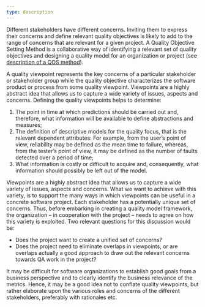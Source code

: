 ```yaml
---
type: description
---
```

Different stakeholders have different concerns. Inviting them to express their concerns and define relevant quality objectives is likely to add to the range of concerns that are relevant for a given project. A Quality Objective Setting Method is a collaborative way of identifying a relevant set of quality objectives and designing a quality model for an organization or project (see <a class="inline flyer-link" href="#The_description_of_the_QOS_method"> description of a QOS method</a>). 

A quality viewpoint represents the key concerns of a particular stakeholder or stakeholder group while the quality objective characterizes the software product or process from some quality viewpoint. Viewpoints are a highly abstract idea that allows us to capture a wide variety of issues, aspects and concerns. Defining the quality viewpoints helps to determine:

1. The point in time at which predictions should be carried out and, therefore, what information will be available to define abstractions and measures;
1. The definition of descriptive models for the quality focus, that is the relevant dependent attributes: For example, from the user’s point of view, reliability may be defined as the mean time to failure, whereas, from the tester’s point of view, it may be defined as the number of faults detected over a period of time;
1. What information is costly or difficult to acquire and, consequently, what information should possibly be left out of the model.

Viewpoints are a highly abstract idea that allows us to capture a wide variety of issues, aspects and concerns. What we want to achieve with this variety, is to support the many ways in which viewpoints can be useful in a concrete software project. Each stakeholder has a potentially unique set of concerns. Thus, before embarking in creating a quality model framework, the organization – in cooperation with the project – needs to agree on how this variety is exploited. Two relevant questions for this discussion would be:

* Does the project want to create a unified set of concerns?
* Does the project need to eliminate overlaps in viewpoints, or are overlaps actually a good approach to draw out the relevant concerns towards QA work in the project?

It may be difficult for software organizations to establish good goals from a business perspective and to clearly identify the business relevance of the metrics. Hence, it may be a good idea not to conflate quality viewpoints, but rather elaborate upon the various roles and concerns of the different stakeholders, preferably with rationales etc.
